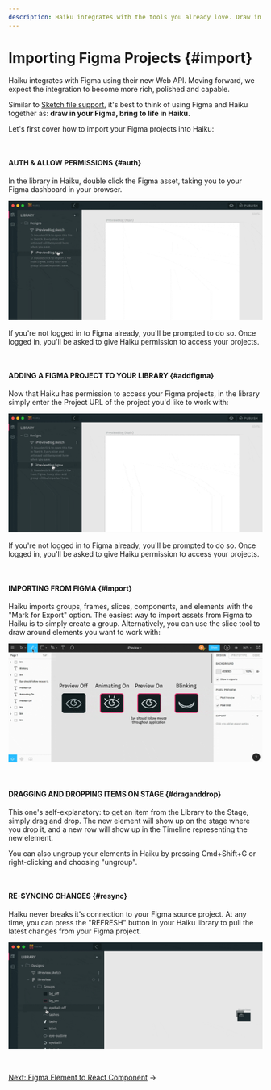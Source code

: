 ```yaml
---
description: Haiku integrates with the tools you already love. Draw in Figma, bring to life in Haiku. Let's start by covering how to get your Figma design into Haiku.
---
```


# Importing Figma Projects {#import}

Haiku integrates with Figma using their new Web API. Moving forward, we expect the integration to become more rich, polished and capable.

Similar to [Sketch file support](/using-haiku/sketch-and-image-assets.md), it's best to think of using Figma and Haiku together as: **draw in your Figma, bring to life in Haiku.**

Let's first cover how to import your Figma projects into Haiku:

<br>

#### AUTH & ALLOW PERMISSIONS {#auth}

In the library in Haiku, double click the Figma asset, taking you to your Figma dashboard in your browser.

![](/assets/figma-auth.gif)

If you're not logged in to Figma already, you'll be prompted to do so. Once logged in, you'll be asked to give Haiku permission to access your projects.

<br>

#### ADDING A FIGMA PROJECT TO YOUR LIBRARY {#addfigma}

Now that Haiku has permission to access your Figma projects, in the library simply enter the Project URL of the project you'd like to work with:

![](/assets/figma-import.gif)

If you're not logged in to Figma already, you'll be prompted to do so. Once logged in, you'll be asked to give Haiku permission to access your projects.

<br>

#### IMPORTING FROM FIGMA {#import}

Haiku imports groups, frames, slices, components, and elements with the "Mark for Export" option. The easiest way to import assets from Figma to Haiku is to simply create a group. Alternatively, you can use the slice tool to draw around elements you want to work with:

![](/assets/figma-slice.gif)

<br>

#### DRAGGING AND DROPPING ITEMS ON STAGE {#draganddrop}

This one's self-explanatory:  to get an item from the Library to the Stage, simply drag and drop.  The new element will show up on the stage where you drop it, and a new row will show up in the Timeline representing the new element.

You can also ungroup your elements in Haiku by pressing Cmd+Shift+G or right-clicking and choosing "ungroup".

<br>

#### RE-SYNCING CHANGES {#resync}

Haiku never breaks it's connection to your Figma source project. At any time, you can press the "REFRESH" button in your Haiku library to pull the latest changes from your Figma project.

![](/assets/figma-refresh.gif)

<br>

[Next: Figma Element to React Component](/using-haiku/figma-to-react.md) &rarr;

